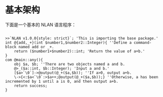 # 基本架构<!-- {docsify-ignore} -->

下面是一个基本的 NLAN 语言程序：

<pre><code class="language-nlan match-braces rainbow-braces">
>>`NLAN v1.0.0{style: strict}`; 'This is importing the base package.'
int @{add,_+}(int $number1,$number2::Integer){ ''Define a command-block named add or _+.
	return ($number1+$number2)::int; 'Return the value of a+b.'
}
com @main::any(){
	obj $a, $b; ''There are two objects named a and b.
	@>_($a::int, $b::Integer); 'Input a and b.'
	[$a>`\0`]->@output(@_+($a,$b)); ''If a>0, output a+b.
	\->{<:$a<`\0`:>$a++;@output(@_+($a,$b));} ''Otherwise, a has been incremented by 1 until a is 0, and then output a+b.
	return success;
}
</code></pre>

